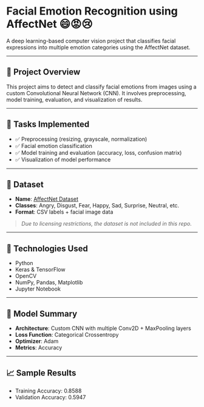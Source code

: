 # Facial Emotion Recognition using AffectNet 😄😡😢

A deep learning-based computer vision project that classifies facial expressions into multiple emotion categories using the AffectNet dataset.

---

## 🧠 Project Overview

This project aims to detect and classify facial emotions from images using a custom Convolutional Neural Network (CNN). It involves preprocessing, model training, evaluation, and visualization of results.

---

## 🧪 Tasks Implemented

- ✅ Preprocessing (resizing, grayscale, normalization)
- ✅ Facial emotion classification
- ✅ Model training and evaluation (accuracy, loss, confusion matrix)
- ✅ Visualization of model performance

---

## 📂 Dataset

- **Name**: [AffectNet Dataset](http://mohammadmahoor.com/affectnet/)
- **Classes**: Angry, Disgust, Fear, Happy, Sad, Surprise, Neutral, etc.
- **Format**: CSV labels + facial image data

> *Due to licensing restrictions, the dataset is not included in this repo.*

---

## 🧰 Technologies Used

- Python
- Keras & TensorFlow
- OpenCV
- NumPy, Pandas, Matplotlib
- Jupyter Notebook

---

## 🧪 Model Summary

- **Architecture**: Custom CNN with multiple Conv2D + MaxPooling layers
- **Loss Function**: Categorical Crossentropy
- **Optimizer**: Adam
- **Metrics**: Accuracy

---

## 📈 Sample Results

- Training Accuracy: 0.8588
- Validation Accuracy: 0.5947


